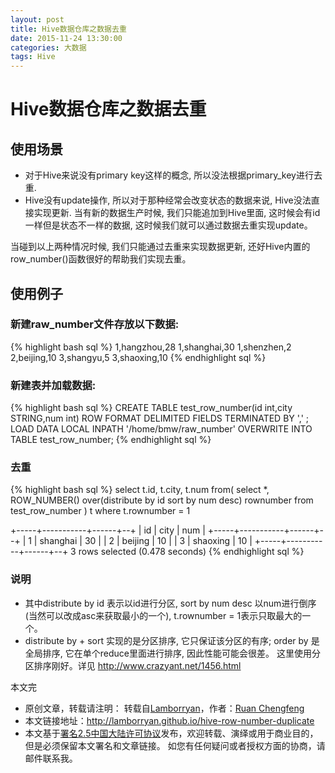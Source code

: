 ```yaml
---
layout: post
title: Hive数据仓库之数据去重
date: 2015-11-24 13:30:00
categories: 大数据
tags: Hive
---
```

# Hive数据仓库之数据去重

## 使用场景

* 对于Hive来说没有primary key这样的概念, 所以没法根据primary_key进行去重.
* Hive没有update操作, 所以对于那种经常会改变状态的数据来说, Hive没法直接实现更新. 当有新的数据生产时候, 我们只能追加到Hive里面, 这时候会有id一样但是状态不一样的数据, 这时候我们就可以通过数据去重实现update。

当碰到以上两种情况时候, 我们只能通过去重来实现数据更新, 还好Hive内置的row_number()函数很好的帮助我们实现去重。

## 使用例子

### 新建raw_number文件存放以下数据:
{% highlight bash sql %}
1,hangzhou,28
1,shanghai,30
1,shenzhen,2
2,beijing,10
3,shangyu,5
3,shaoxing,10
{% endhighlight sql %}

### 新建表并加载数据:
{% highlight bash sql %}
CREATE TABLE test_row_number(id int,city STRING,num int)
ROW FORMAT DELIMITED FIELDS TERMINATED BY ',' ;
LOAD DATA LOCAL INPATH '/home/bmw/raw_number' OVERWRITE INTO TABLE test_row_number;
{% endhighlight sql %}

### 去重

{% highlight bash sql %}
select t.id, t.city, t.num
from(
    select *, ROW_NUMBER() over(distribute by id sort by num desc) rownumber
    from test_row_number
) t
where t.rownumber = 1

+-----+-----------+------+--+
| id  |   city    | num  |
+-----+-----------+------+--+
| 1   | shanghai  | 30   |
| 2   | beijing   | 10   |
| 3   | shaoxing  | 10   |
+-----+-----------+------+--+
3 rows selected (0.478 seconds)
{% endhighlight sql %}

### 说明
* 其中distribute by id 表示以id进行分区, sort by num desc 以num进行倒序(当然可以改成asc来获取最小的一个), t.rownumber = 1表示只取最大的一个。
* distribute by + sort 实现的是分区排序, 它只保证该分区的有序; order by 是全局排序, 它在单个reduce里面进行排序, 因此性能可能会很差。 这里使用分区排序刚好。详见 http://www.crazyant.net/1456.html

本文完


* 原创文章，转载请注明： 转载自[Lamborryan](<http://lamborryan.github.io>)，作者：[Ruan Chengfeng](<http://lamborryan.github.io/about/>)
* 本文链接地址：http://lamborryan.github.io/hive-row-number-duplicate
* 本文基于[署名2.5中国大陆许可协议](<http://creativecommons.org/licenses/by/2.5/cn/>)发布，欢迎转载、演绎或用于商业目的，但是必须保留本文署名和文章链接。 如您有任何疑问或者授权方面的协商，请邮件联系我。

